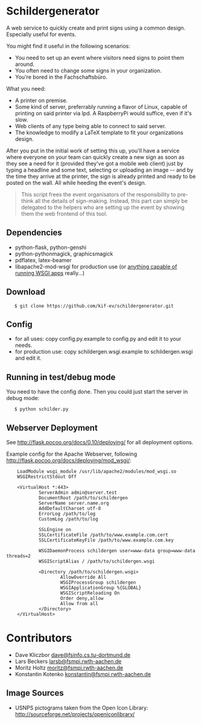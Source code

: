 Schildergenerator
=================

A web service to quickly create and print signs using a common design.
Especially useful for events.

You might find it useful in the following scenarios:
  
  * You need to set up an event where visitors need signs to point them around.
  * You often need to change some signs in your organization.
  * You're bored in the Fachschaftsbüro.

What you need:

  * A printer on premise.
  * Some kind of server, preferrably running a flavor of Linux, capable of printing
    on said printer via lpd. A RaspberryPi would suffice, even if it's slow.
  * Web clients of any type being able to connect to said server.
  * The knowledge to modify a LaTeX template to fit your organizations design.

After you put in the initial work of setting this up, you'll have a service 
where everyone on your team can quickly create a new sign as soon as they see a
need for it (provided they've got a mobile web client) just by typing a headline
and some text, selecting or uploading an image -- and by the time they arrive at
the printer, the sign is already printed and ready to be posted on the wall. All
while heeding the event's design.

> This script frees the event organisators of the responsibility to pre-think
> all the details of sign-making. Instead, this part can simply be delegated to 
> the helpers who are setting up the event by showing them the web frontend of
> this tool.


Dependencies
------------

  * python-flask, python-genshi 
  * python-pythonmagick, graphicsmagick
  * pdflatex, latex-beamer
  * libapache2-mod-wsgi for production use 
    (or [anything capable of running WSGI apps](http://wsgi.readthedocs.org/en/latest/servers.html) really…)


Download
--------

       $ git clone https://github.com/kif-ev/schildergenerator.git


Config
------

  * for all uses: copy config.py.example to config.py and edit it to your needs.
  * for production use: copy schildergen.wsgi.example to schildergen.wsgi and edit it.


Running in test/debug mode
--------------------------

You need to have the config done. Then you could just start the server in debug mode:

       $ python schilder.py


Webserver Deployment
--------------------

See http://flask.pocoo.org/docs/0.10/deploying/ for all deployment options.

Example config for the Apache Webserver, following http://flask.pocoo.org/docs/deploying/mod_wsgi/:

        LoadModule wsgi_module /usr/lib/apache2/modules/mod_wsgi.so
        WSGIRestrictStdout Off

        <VirtualHost *:443>
                ServerAdmin admin@server.test
                DocumentRoot /path/to/schildergen
                ServerName server.name.org
                AddDefaultCharset utf-8
                ErrorLog /path/to/log
                CustomLog /path/to/log
                
                SSLEngine on
                SSLCertificateFile /path/to/www.example.com.cert
                SSLCertificateKeyFile /path/to/www.example.com.key

                WSGIDaemonProcess schildergen user=www-data group=www-data threads=2
                WSGIScriptAlias / /path/to/schildergen.wsgi

                <Directory /path/to/schildergen.wsgi>
                        AllowOverride All
                        WSGIProcessGroup schildergen
                        WSGIApplicationGroup %{GLOBAL}
                        WSGIScriptReloading On
                        Order deny,allow
                        Allow from all
                </Directory>
        </VirtualHost>

Contributors
============

  * Dave Kliczbor <dave@fsinfo.cs.tu-dortmund.de>
  * Lars Beckers <larsb@fsmpi.rwth-aachen.de>
  * Moritz Holtz <moritz@fsmpi.rwth-aachen.de>
  * Konstantin Kotenko <konstantin@fsmpi.rwth-aachen.de>

Image Sources
-------------

  * USNPS pictograms taken from the Open Icon Library: http://sourceforge.net/projects/openiconlibrary/

